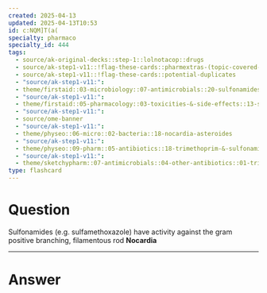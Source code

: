 ```yaml
---
created: 2025-04-13
updated: 2025-04-13T10:53
id: c:NQM]T(a(
specialty: pharmaco
specialty_id: 444
tags:
  - source/ak-original-decks::step-1::lolnotacop::drugs
  - source/ak-step1-v11::!flag-these-cards::pharmextras-(topic-covered-by-micro)
  - source/ak-step1-v11::!flag-these-cards::potential-duplicates
  - "source/ak-step1-v11:": 
  - theme/firstaid::03-microbiology::07-antimicrobials::20-sulfonamides
  - "source/ak-step1-v11:": 
  - theme/firstaid::05-pharmacology::03-toxicities-&-side-effects::13-sulfa-drugs
  - "source/ak-step1-v11:": 
  - source/ome-banner
  - "source/ak-step1-v11:": 
  - theme/physeo::06-micro::02-bacteria::18-nocardia-asteroides
  - "source/ak-step1-v11:": 
  - theme/physeo::09-pharm::05-antibiotics::18-trimethoprim-&-sulfonamides
  - "source/ak-step1-v11:": 
  - theme/sketchypharm::07-antimicrobials::04-other-antibiotics::01-trimethoprim/sulfamethoxazole"
type: flashcard
---
```


# Question
Sulfonamides (e.g. sulfamethoxazole) have activity against the gram positive branching, filamentous rod **Nocardia**

---

# Answer
